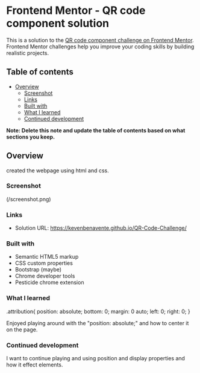 # Frontend Mentor - QR code component solution

This is a solution to the [QR code component challenge on Frontend Mentor](https://www.frontendmentor.io/challenges/qr-code-component-iux_sIO_H). Frontend Mentor challenges help you improve your coding skills by building realistic projects. 

## Table of contents

- [Overview](#overview)
  - [Screenshot](#screenshot)
  - [Links](#links)
  - [Built with](#built-with)
  - [What I learned](#what-i-learned)
  - [Continued development](#continued-development)


**Note: Delete this note and update the table of contents based on what sections you keep.**

## Overview
created the webpage using html and css. 
### Screenshot

(/screenshot.png)


### Links

- Solution URL: https://kevenbenavente.github.io/QR-Code-Challenge/



### Built with

- Semantic HTML5 markup
- CSS custom properties
- Bootstrap (maybe)
- Chrome developer tools
- Pesticide chrome extension



### What I learned
.attribution{
    position: absolute;
    bottom: 0;
    margin: 0 auto;
    left: 0;
    right: 0;
}

Enjoyed playing around with the "position: absolute;" and how to center it on the page. 


### Continued development

I want to continue playing and using position and display properties and how it effect elements. 

